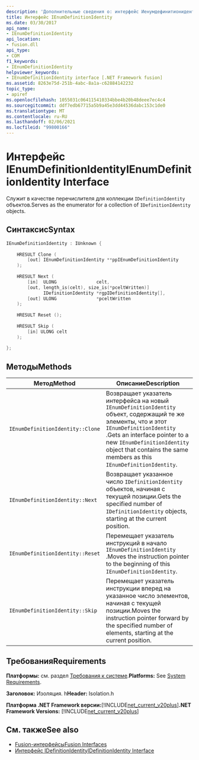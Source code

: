 ```yaml
---
description: 'Дополнительные сведения о: интерфейс Иенумдефинитионидентити'
title: Интерфейс IEnumDefinitionIdentity
ms.date: 03/30/2017
api_name:
- IEnumDefinitionIdentity
api_location:
- fusion.dll
api_type:
- COM
f1_keywords:
- IEnumDefinitionIdentity
helpviewer_keywords:
- IEnumDefinitionIdentity interface [.NET Framework fusion]
ms.assetid: 8263e75d-251b-4abc-8a1a-c62884142232
topic_type:
- apiref
ms.openlocfilehash: 1055031c064115410334bbe4b20b48deee7ec4c4
ms.sourcegitcommit: ddf7edb67715a5b9a45e3dd44536dabc153c1de0
ms.translationtype: MT
ms.contentlocale: ru-RU
ms.lasthandoff: 02/06/2021
ms.locfileid: "99800166"
---
```

# <a name="ienumdefinitionidentity-interface"></a><span data-ttu-id="7d3e0-103">Интерфейс IEnumDefinitionIdentity</span><span class="sxs-lookup"><span data-stu-id="7d3e0-103">IEnumDefinitionIdentity Interface</span></span>

<span data-ttu-id="7d3e0-104">Служит в качестве перечислителя для коллекции `IDefinitionIdentity` объектов.</span><span class="sxs-lookup"><span data-stu-id="7d3e0-104">Serves as the enumerator for a collection of `IDefinitionIdentity` objects.</span></span>  
  
## <a name="syntax"></a><span data-ttu-id="7d3e0-105">Синтаксис</span><span class="sxs-lookup"><span data-stu-id="7d3e0-105">Syntax</span></span>  
  
```cpp  
IEnumDefinitionIdentity : IUnknown {  
  
    HRESULT Clone (  
        [out] IEnumDefinitionIdentity **ppIEnumDefinitionIdentity  
    );  
  
    HRESULT Next (  
        [in]  ULONG               celt,  
        [out, length_is(celt), size_is(*pceltWritten)]  
              IDefinitionIdentity *rgpIDefinitionIdentity[],  
        [out] ULONG               *pceltWritten  
    );  
  
    HRESULT Reset ();  
  
    HRESULT Skip (  
        [in] ULONG celt  
    );  
  
};  
```  
  
## <a name="methods"></a><span data-ttu-id="7d3e0-106">Методы</span><span class="sxs-lookup"><span data-stu-id="7d3e0-106">Methods</span></span>  
  
|<span data-ttu-id="7d3e0-107">Метод</span><span class="sxs-lookup"><span data-stu-id="7d3e0-107">Method</span></span>|<span data-ttu-id="7d3e0-108">Описание</span><span class="sxs-lookup"><span data-stu-id="7d3e0-108">Description</span></span>|  
|------------|-----------------|  
|`IEnumDefinitionIdentity::Clone`|<span data-ttu-id="7d3e0-109">Возвращает указатель интерфейса на новый `IEnumDefinitionIdentity` объект, содержащий те же элементы, что и этот `IEnumDefinitionIdentity` .</span><span class="sxs-lookup"><span data-stu-id="7d3e0-109">Gets an interface pointer to a new `IEnumDefinitionIdentity` object that contains the same members as this `IEnumDefinitionIdentity`.</span></span>|  
|`IEnumDefinitionIdentity::Next`|<span data-ttu-id="7d3e0-110">Возвращает указанное число `IDefinitionIdentity` объектов, начиная с текущей позиции.</span><span class="sxs-lookup"><span data-stu-id="7d3e0-110">Gets the specified number of `IDefinitionIdentity` objects, starting at the current position.</span></span>|  
|`IEnumDefinitionIdentity::Reset`|<span data-ttu-id="7d3e0-111">Перемещает указатель инструкций в начало `IEnumDefinitionIdentity` .</span><span class="sxs-lookup"><span data-stu-id="7d3e0-111">Moves the instruction pointer to the beginning of this `IEnumDefinitionIdentity`.</span></span>|  
|`IEnumDefinitionIdentity::Skip`|<span data-ttu-id="7d3e0-112">Перемещает указатель инструкции вперед на указанное число элементов, начиная с текущей позиции.</span><span class="sxs-lookup"><span data-stu-id="7d3e0-112">Moves the instruction pointer forward by the specified number of elements, starting at the current position.</span></span>|  
  
## <a name="requirements"></a><span data-ttu-id="7d3e0-113">Требования</span><span class="sxs-lookup"><span data-stu-id="7d3e0-113">Requirements</span></span>  

 <span data-ttu-id="7d3e0-114">**Платформы:** см. раздел [Требования к системе](../../get-started/system-requirements.md).</span><span class="sxs-lookup"><span data-stu-id="7d3e0-114">**Platforms:** See [System Requirements](../../get-started/system-requirements.md).</span></span>  
  
 <span data-ttu-id="7d3e0-115">**Заголовок:** Изоляция. h</span><span class="sxs-lookup"><span data-stu-id="7d3e0-115">**Header:** Isolation.h</span></span>  
  
 <span data-ttu-id="7d3e0-116">**Платформа .NET Framework версии:**[!INCLUDE[net_current_v20plus](../../../../includes/net-current-v20plus-md.md)]</span><span class="sxs-lookup"><span data-stu-id="7d3e0-116">**.NET Framework Versions:** [!INCLUDE[net_current_v20plus](../../../../includes/net-current-v20plus-md.md)]</span></span>  
  
## <a name="see-also"></a><span data-ttu-id="7d3e0-117">См. также</span><span class="sxs-lookup"><span data-stu-id="7d3e0-117">See also</span></span>

- [<span data-ttu-id="7d3e0-118">Fusion-интерфейсы</span><span class="sxs-lookup"><span data-stu-id="7d3e0-118">Fusion Interfaces</span></span>](fusion-interfaces.md)
- [<span data-ttu-id="7d3e0-119">Интерфейс IDefinitionIdentity</span><span class="sxs-lookup"><span data-stu-id="7d3e0-119">IDefinitionIdentity Interface</span></span>](idefinitionidentity-interface.md)
